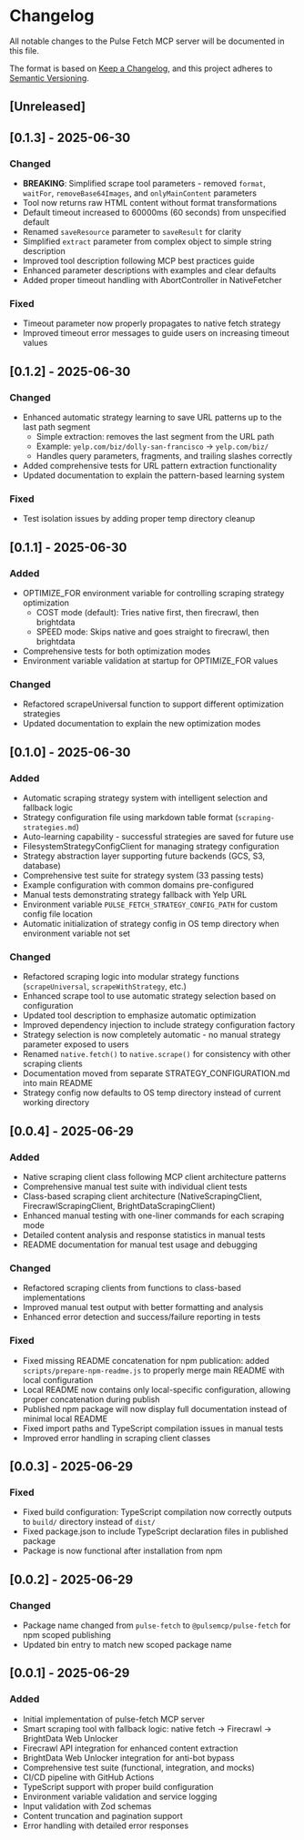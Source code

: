 # Changelog

All notable changes to the Pulse Fetch MCP server will be documented in this file.

The format is based on [Keep a Changelog](https://keepachangelog.com/en/1.0.0/),
and this project adheres to [Semantic Versioning](https://semver.org/spec/v2.0.0.html).

## [Unreleased]

## [0.1.3] - 2025-06-30

### Changed

- **BREAKING**: Simplified scrape tool parameters - removed `format`, `waitFor`, `removeBase64Images`, and `onlyMainContent` parameters
- Tool now returns raw HTML content without format transformations
- Default timeout increased to 60000ms (60 seconds) from unspecified default
- Renamed `saveResource` parameter to `saveResult` for clarity
- Simplified `extract` parameter from complex object to simple string description
- Improved tool description following MCP best practices guide
- Enhanced parameter descriptions with examples and clear defaults
- Added proper timeout handling with AbortController in NativeFetcher

### Fixed

- Timeout parameter now properly propagates to native fetch strategy
- Improved timeout error messages to guide users on increasing timeout values

## [0.1.2] - 2025-06-30

### Changed

- Enhanced automatic strategy learning to save URL patterns up to the last path segment
  - Simple extraction: removes the last segment from the URL path
  - Example: `yelp.com/biz/dolly-san-francisco` → `yelp.com/biz/`
  - Handles query parameters, fragments, and trailing slashes correctly
- Added comprehensive tests for URL pattern extraction functionality
- Updated documentation to explain the pattern-based learning system

### Fixed

- Test isolation issues by adding proper temp directory cleanup

## [0.1.1] - 2025-06-30

### Added

- OPTIMIZE_FOR environment variable for controlling scraping strategy optimization
  - COST mode (default): Tries native first, then firecrawl, then brightdata
  - SPEED mode: Skips native and goes straight to firecrawl, then brightdata
- Comprehensive tests for both optimization modes
- Environment variable validation at startup for OPTIMIZE_FOR values

### Changed

- Refactored scrapeUniversal function to support different optimization strategies
- Updated documentation to explain the new optimization modes

## [0.1.0] - 2025-06-30

### Added

- Automatic scraping strategy system with intelligent selection and fallback logic
- Strategy configuration file using markdown table format (`scraping-strategies.md`)
- Auto-learning capability - successful strategies are saved for future use
- FilesystemStrategyConfigClient for managing strategy configuration
- Strategy abstraction layer supporting future backends (GCS, S3, database)
- Comprehensive test suite for strategy system (33 passing tests)
- Example configuration with common domains pre-configured
- Manual tests demonstrating strategy fallback with Yelp URL
- Environment variable `PULSE_FETCH_STRATEGY_CONFIG_PATH` for custom config file location
- Automatic initialization of strategy config in OS temp directory when environment variable not set

### Changed

- Refactored scraping logic into modular strategy functions (`scrapeUniversal`, `scrapeWithStrategy`, etc.)
- Enhanced scrape tool to use automatic strategy selection based on configuration
- Updated tool description to emphasize automatic optimization
- Improved dependency injection to include strategy configuration factory
- Strategy selection is now completely automatic - no manual strategy parameter exposed to users
- Renamed `native.fetch()` to `native.scrape()` for consistency with other scraping clients
- Documentation moved from separate STRATEGY_CONFIGURATION.md into main README
- Strategy config now defaults to OS temp directory instead of current working directory

## [0.0.4] - 2025-06-29

### Added

- Native scraping client class following MCP client architecture patterns
- Comprehensive manual test suite with individual client tests
- Class-based scraping client architecture (NativeScrapingClient, FirecrawlScrapingClient, BrightDataScrapingClient)
- Enhanced manual testing with one-liner commands for each scraping mode
- Detailed content analysis and response statistics in manual tests
- README documentation for manual test usage and debugging

### Changed

- Refactored scraping clients from functions to class-based implementations
- Improved manual test output with better formatting and analysis
- Enhanced error detection and success/failure reporting in tests

### Fixed

- Fixed missing README concatenation for npm publication: added `scripts/prepare-npm-readme.js` to properly merge main README with local configuration
- Local README now contains only local-specific configuration, allowing proper concatenation during publish
- Published npm package will now display full documentation instead of minimal local README
- Fixed import paths and TypeScript compilation issues in manual tests
- Improved error handling in scraping client classes

## [0.0.3] - 2025-06-29

### Fixed

- Fixed build configuration: TypeScript compilation now correctly outputs to `build/` directory instead of `dist/`
- Fixed package.json to include TypeScript declaration files in published package
- Package is now functional after installation from npm

## [0.0.2] - 2025-06-29

### Changed

- Package name changed from `pulse-fetch` to `@pulsemcp/pulse-fetch` for npm scoped publishing
- Updated bin entry to match new scoped package name

## [0.0.1] - 2025-06-29

### Added

- Initial implementation of pulse-fetch MCP server
- Smart scraping tool with fallback logic: native fetch → Firecrawl → BrightData Web Unlocker
- Firecrawl API integration for enhanced content extraction
- BrightData Web Unlocker integration for anti-bot bypass
- Comprehensive test suite (functional, integration, and mocks)
- CI/CD pipeline with GitHub Actions
- TypeScript support with proper build configuration
- Environment variable validation and service logging
- Input validation with Zod schemas
- Content truncation and pagination support
- Error handling with detailed error responses
